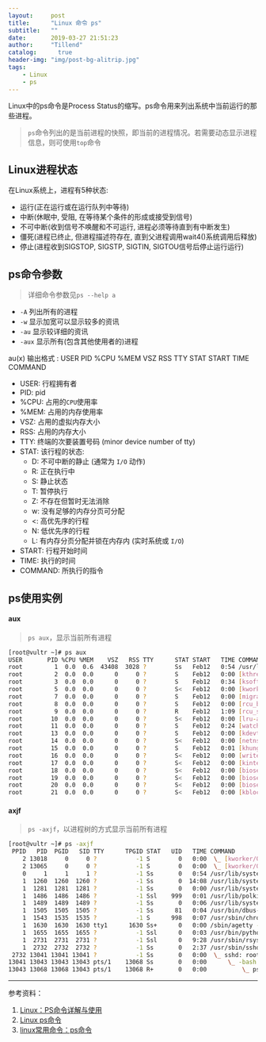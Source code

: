 ```yaml
---
layout:     post
title:      "Linux 命令 ps"
subtitle:   ""
date:       2019-03-27 21:51:23
author:     "Tillend"
catalog:      true
header-img: "img/post-bg-alitrip.jpg"
tags:
    - Linux
    - ps
---
```


Linux中的ps命令是Process Status的缩写。ps命令用来列出系统中当前运行的那些进程。


> `ps`命令列出的是当前进程的快照，即当前的进程情况。若需要动态显示进程信息，则可使用`top`命令


## Linux进程状态

在Linux系统上，进程有5种状态: 

- 运行(正在运行或在运行队列中等待) 
- 中断(休眠中, 受阻, 在等待某个条件的形成或接受到信号) 
- 不可中断(收到信号不唤醒和不可运行, 进程必须等待直到有中断发生) 
- 僵死(进程已终止, 但进程描述符存在, 直到父进程调用wait4()系统调用后释放) 
- 停止(进程收到SIGSTOP, SIGSTP, SIGTIN, SIGTOU信号后停止运行运行) 

## ps命令参数

> 详细命令参数见`ps --help a`

- `-A` 列出所有的进程
- `-w` 显示加宽可以显示较多的资讯
- `-au` 显示较详细的资讯
- `-aux` 显示所有(包含其他使用者的)进程

au(x) 输出格式 :
USER PID %CPU %MEM VSZ RSS TTY STAT START TIME COMMAND


- USER: 行程拥有者
- PID: pid
- %CPU: 占用的`CPU`使用率
- %MEM: 占用的内存使用率
- VSZ: 占用的虚拟内存大小
- RSS: 占用的内存大小
- TTY: 终端的次要装置号码 (minor device number of tty)
- STAT: 该行程的状态:
	- D: 不可中断的静止 (通常为 `I/O` 动作)
	- R: 正在执行中
	- S: 静止状态
	- T: 暂停执行
	- Z: 不存在但暂时无法消除
	- w: 没有足够的内存分页可分配
	- <: 高优先序的行程
	- N: 低优先序的行程
	- L: 有内存分页分配并锁在内存内 (实时系统或 `I/O`)
- START: 行程开始时间
- TIME: 执行的时间
- COMMAND: 所执行的指令


## ps使用实例

#### aux

> `ps aux`，显示当前所有进程

```bash
[root@vultr ~]# ps aux
USER       PID %CPU %MEM    VSZ   RSS TTY      STAT START   TIME COMMAND
root         1  0.0  0.6  43408  3028 ?        Ss   Feb12   0:54 /usr/lib/systemd/systemd --system --deserialize 17
root         2  0.0  0.0      0     0 ?        S    Feb12   0:00 [kthreadd]
root         3  0.0  0.0      0     0 ?        S    Feb12   0:34 [ksoftirqd/0]
root         5  0.0  0.0      0     0 ?        S<   Feb12   0:00 [kworker/0:0H]
root         7  0.0  0.0      0     0 ?        S    Feb12   0:00 [migration/0]
root         8  0.0  0.0      0     0 ?        S    Feb12   0:00 [rcu_bh]
root         9  0.0  0.0      0     0 ?        R    Feb12   1:09 [rcu_sched]
root        10  0.0  0.0      0     0 ?        S<   Feb12   0:00 [lru-add-drain]
root        11  0.0  0.0      0     0 ?        S    Feb12   0:24 [watchdog/0]
root        13  0.0  0.0      0     0 ?        S    Feb12   0:00 [kdevtmpfs]
root        14  0.0  0.0      0     0 ?        S<   Feb12   0:00 [netns]
root        15  0.0  0.0      0     0 ?        S    Feb12   0:01 [khungtaskd]
root        16  0.0  0.0      0     0 ?        S<   Feb12   0:00 [writeback]
root        17  0.0  0.0      0     0 ?        S<   Feb12   0:00 [kintegrityd]
root        18  0.0  0.0      0     0 ?        S<   Feb12   0:00 [bioset]
root        19  0.0  0.0      0     0 ?        S<   Feb12   0:00 [bioset]
root        20  0.0  0.0      0     0 ?        S<   Feb12   0:00 [bioset]
root        21  0.0  0.0      0     0 ?        S<   Feb12   0:00 [kblockd]
```

#### axjf

> `ps -axjf`，以进程树的方式显示当前所有进程

```bash
[root@vultr ~]# ps -axjf
 PPID   PID  PGID   SID TTY      TPGID STAT   UID   TIME COMMAND
    2 13018     0     0 ?           -1 S        0   0:00  \_ [kworker/0:0]
    2 13065     0     0 ?           -1 S        0   0:00  \_ [kworker/0:1]
    0     1     1     1 ?           -1 Ss       0   0:54 /usr/lib/systemd/systemd --system --deserialize 17
    1  1260  1260  1260 ?           -1 Ss       0  14:08 /usr/lib/systemd/systemd-journald
    1  1281  1281  1281 ?           -1 Ss       0   0:00 /usr/lib/systemd/systemd-udevd
    1  1486  1486  1486 ?           -1 Ssl    999   0:01 /usr/lib/polkit-1/polkitd --no-debug
    1  1489  1489  1489 ?           -1 Ss       0   0:06 /usr/lib/systemd/systemd-logind
    1  1505  1505  1505 ?           -1 Ss      81   0:04 /usr/bin/dbus-daemon --system --address=systemd: --nofork --nopidfile --systemd-acti
    1  1543  1535  1535 ?           -1 S      998   0:07 /usr/sbin/chronyd
    1  1630  1630  1630 tty1      1630 Ss+      0   0:00 /sbin/agetty --noclear tty1 linux
    1  1655  1655  1655 ?           -1 Ssl      0   0:03 /usr/bin/python -Es /usr/sbin/firewalld --nofork --nopid
    1  2731  2731  2731 ?           -1 Ssl      0   9:28 /usr/sbin/rsyslogd -n
    1  2732  2732  2732 ?           -1 Ss       0   2:37 /usr/sbin/sshd -D
 2732 13041 13041 13041 ?           -1 Ss       0   0:00  \_ sshd: root@pts/1
13041 13043 13043 13043 pts/1    13068 Ss       0   0:00      \_ -bash
13043 13068 13068 13043 pts/1    13068 R+       0   0:00          \_ ps -axjf
```


---
参考资料：    
1. [Linux：PS命令详解与使用](https://www.cnblogs.com/wxgblogs/p/6591980.html)
2. [Linux ps命令](http://www.runoob.com/linux/linux-comm-ps.html)
3. [linux常用命令：ps命令](https://www.cnblogs.com/shujuxiong/p/8983103.html)

